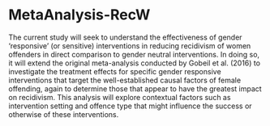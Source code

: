 # MetaAnalysis-RecW

The current study will seek to understand the effectiveness of gender ‘responsive’ (or sensitive) interventions in reducing recidivism of women offenders in direct comparison to gender neutral interventions.  In doing so, it will extend the original meta-analysis conducted by Gobeil et al. (2016) to investigate the treatment effects for specific gender responsive interventions that target the well-established causal factors of female offending, again to determine those that appear to have the greatest impact on recidivism.  This analysis will explore contextual factors such as intervention setting and offence type that might influence the success or otherwise of these interventions.
